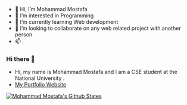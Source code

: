 - 👋 Hi, I’m Mohammad Mostafa
- 👀 I’m interested in Programming
- 🌱 I’m currently learning Web development
- 💞️ I’m looking to collaborate on any web related project with another person
- 📫 .

### Hi there 👋

- Hi, my name is Mohammad Mostafa and I am a CSE student at the National University .
- [My Portfolio Website](https://www.mostafa.com)

[![Mohammad Mostafa's Github States](https://github-readme-stats.vercel.app/api?username=mohammad-mostafa94&show_icons=true&theme=dracula)](https://github.com/mohammad-mostafa94/github-readme-stats)

<!---
mohammad-mostafa94/mohammad-mostafa94 is a ✨ special ✨ repository because its `README.md` (this file) appears on your GitHub profile.
You can click the Preview link to take a look at your changes.
--->
